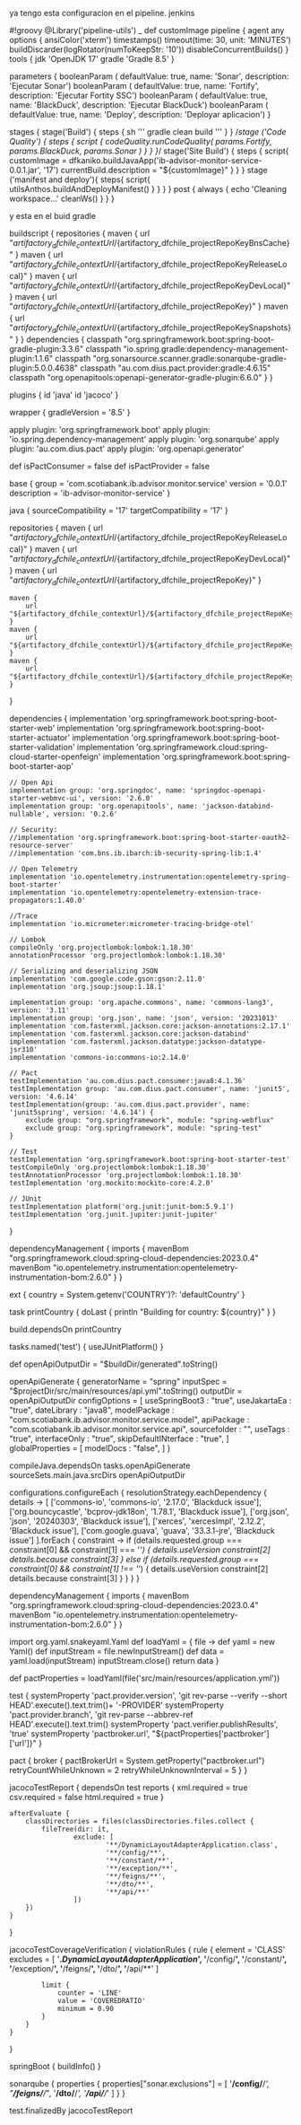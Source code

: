 ya tengo esta configuracion en el pipeline. jenkins

#!groovy
@Library('pipeline-utils') _
def customImage
pipeline {
  agent any
  options {
    ansiColor('xterm')
    timestamps()
    timeout(time: 30, unit: 'MINUTES')
    buildDiscarder(logRotator(numToKeepStr: '10'))
    disableConcurrentBuilds()
  }
  tools {
    jdk 'OpenJDK 17'
    gradle 'Gradle 8.5'
  }

  parameters {
    booleanParam (
            defaultValue: true,
            name: 'Sonar',
            description: 'Ejecutar Sonar')
    booleanParam (
            defaultValue: true,
            name: 'Fortify',
            description: 'Ejecutar Fortity SSC')
    booleanParam (
            defaultValue: true,
            name: 'BlackDuck',
            description: 'Ejecutar BlackDuck')
    booleanParam (
            defaultValue: true,
            name: 'Deploy',
            description: 'Deployar aplicacion')
  }

  stages {
    stage('Build') {
      steps {
        sh '''
          gradle clean build
          '''
      }
    }
    /*stage ('Code Quality') {
      steps {
        script {
          codeQuality.runCodeQuality( params.Fortify, params.BlackDuck, params.Sonar )
        }
      }
    }*/
    stage('Site Build') {
      steps {
        script{
          customImage = dfkaniko.buildJavaApp('ib-advisor-monitor-service-0.0.1.jar', '17')
          currentBuild.description = "${customImage}"
        }
      }
    }
    stage ('manifest and deploy'){
      steps{
        script{
          utilsAnthos.buildAndDeployManifest()
        }
      }
    }
  }
  post {
    always {
      echo 'Cleaning workspace...'
      cleanWs()
    }
  }
}


y esta en el buid gradle

buildscript {
    repositories {
        maven {
            url "${artifactory_dfchile_contextUrl}/${artifactory_dfchile_projectRepoKeyBnsCache}"
        }
        maven {
            url "${artifactory_dfchile_contextUrl}/${artifactory_dfchile_projectRepoKeyReleaseLocal}"
        }
        maven {
            url "${artifactory_dfchile_contextUrl}/${artifactory_dfchile_projectRepoKeyDevLocal}"
        }
        maven {
            url "${artifactory_dfchile_contextUrl}/${artifactory_dfchile_projectRepoKey}"
        }
        maven {
            url "${artifactory_dfchile_contextUrl}/${artifactory_dfchile_projectRepoKeySnapshots}"
        }
    }
    dependencies {
        classpath "org.springframework.boot:spring-boot-gradle-plugin:3.3.6"
        classpath "io.spring.gradle:dependency-management-plugin:1.1.6"
        classpath "org.sonarsource.scanner.gradle:sonarqube-gradle-plugin:5.0.0.4638"
        classpath "au.com.dius.pact.provider:gradle:4.6.15"
        classpath "org.openapitools:openapi-generator-gradle-plugin:6.6.0"
    }
}

plugins {
    id 'java'
    id 'jacoco'
}

wrapper {
    gradleVersion = '8.5'
}

apply plugin: 'org.springframework.boot'
apply plugin: 'io.spring.dependency-management'
apply plugin: 'org.sonarqube'
apply plugin: 'au.com.dius.pact'
apply plugin: 'org.openapi.generator'

def isPactConsumer = false
def isPactProvider = false

base {
    group = 'com.scotiabank.ib.advisor.monitor.service'
    version = '0.0.1'
    description = 'ib-advisor-monitor-service'
}

java {
    sourceCompatibility = '17'
    targetCompatibility = '17'
}

repositories {
    maven {
        url "${artifactory_dfchile_contextUrl}/${artifactory_dfchile_projectRepoKeyReleaseLocal}"
    }
    maven {
        url "${artifactory_dfchile_contextUrl}/${artifactory_dfchile_projectRepoKeyDevLocal}"
    }
    maven {
        url "${artifactory_dfchile_contextUrl}/${artifactory_dfchile_projectRepoKey}"
    }

    maven {
        url "${artifactory_dfchile_contextUrl}/${artifactory_dfchile_projectRepoKeySnapshots}"
    }
    maven {
        url "${artifactory_dfchile_contextUrl}/${artifactory_dfchile_projectRepoKeyMavenCentralCache}"
    }
    maven {
        url "${artifactory_dfchile_contextUrl}/${artifactory_dfchile_projectRepoKeyReleaseToronto}"
    }
}

dependencies {
    implementation 'org.springframework.boot:spring-boot-starter-web'
    implementation 'org.springframework.boot:spring-boot-starter-actuator'
    implementation 'org.springframework.boot:spring-boot-starter-validation'
    implementation 'org.springframework.cloud:spring-cloud-starter-openfeign'
    implementation 'org.springframework.boot:spring-boot-starter-aop'

    // Open Api
    implementation group: 'org.springdoc', name: 'springdoc-openapi-starter-webmvc-ui', version: '2.6.0'
    implementation group: 'org.openapitools', name: 'jackson-databind-nullable', version: '0.2.6'

    // Security:
    //implementation 'org.springframework.boot:spring-boot-starter-oauth2-resource-server'
    //implementation 'com.bns.ib.ibarch:ib-security-spring-lib:1.4'

    // Open Telemetry
    implementation 'io.opentelemetry.instrumentation:opentelemetry-spring-boot-starter'
    implementation 'io.opentelemetry:opentelemetry-extension-trace-propagators:1.40.0'

    //Trace
    implementation 'io.micrometer:micrometer-tracing-bridge-otel'

    // Lombok
    compileOnly 'org.projectlombok:lombok:1.18.30'
    annotationProcessor 'org.projectlombok:lombok:1.18.30'

    // Serializing and deserializing JSON
    implementation 'com.google.code.gson:gson:2.11.0'
    implementation 'org.jsoup:jsoup:1.18.1'

    implementation group: 'org.apache.commons', name: 'commons-lang3', version: '3.11'
    implementation group: 'org.json', name: 'json', version: '20231013'
    implementation 'com.fasterxml.jackson.core:jackson-annotations:2.17.1'
    implementation 'com.fasterxml.jackson.core:jackson-databind'
    implementation 'com.fasterxml.jackson.datatype:jackson-datatype-jsr310'
    implementation 'commons-io:commons-io:2.14.0'

    // Pact
    testImplementation 'au.com.dius.pact.consumer:java8:4.1.36'
    testImplementation group: 'au.com.dius.pact.consumer', name: 'junit5', version: '4.6.14'
    testImplementation(group: 'au.com.dius.pact.provider', name: 'junit5spring', version: '4.6.14') {
        exclude group: "org.springframework", module: "spring-webflux"
        exclude group: "org.springframework", module: "spring-test"
    }

    // Test
    testImplementation 'org.springframework.boot:spring-boot-starter-test'
    testCompileOnly 'org.projectlombok:lombok:1.18.30'
    testAnnotationProcessor 'org.projectlombok:lombok:1.18.30'
    testImplementation 'org.mockito:mockito-core:4.2.0'

    // JUnit
    testImplementation platform('org.junit:junit-bom:5.9.1')
    testImplementation 'org.junit.jupiter:junit-jupiter'
}

dependencyManagement {
    imports {
        mavenBom "org.springframework.cloud:spring-cloud-dependencies:2023.0.4"
        mavenBom "io.opentelemetry.instrumentation:opentelemetry-instrumentation-bom:2.6.0"
    }
}

ext {
    country = System.getenv('COUNTRY')?: 'defaultCountry'
}

task printCountry {
    doLast {
        println "Building for country: ${country}"
    }
}

build.dependsOn printCountry

tasks.named('test') {
    useJUnitPlatform()
}

def openApiOutputDir = "$buildDir/generated".toString()

openApiGenerate {
    generatorName = "spring"
    inputSpec = "$projectDir/src/main/resources/api.yml".toString()
    outputDir = openApiOutputDir
    configOptions = [
            useSpringBoot3  : "true",
            useJakartaEa    : "true",
            dateLibrary     : "java8",
            modelPackage    : "com.scotiabank.ib.advisor.monitor.service.model",
            apiPackage      : "com.scotiabank.ib.advisor.monitor.service.api",
            sourcefolder    : "",
            useTags         : "true",
            interfaceOnly   : "true",
            skipDefaultINterface : "true",
    ]
    globalProperties = [
            modelDocs : "false",
    ]
}

compileJava.dependsOn tasks.openApiGenerate
sourceSets.main.java.srcDirs openApiOutputDir

configurations.configureEach {
    resolutionStrategy.eachDependency { details ->
        [
                ['commons-io', 'commons-io', '2.17.0', 'Blackduck issue'],
                ['org.bouncycastle', 'bcprov-jdk18on', '1.78.1', 'Blackduck issue'],
                ['org.json', 'json', '20240303', 'Blackduck issue'],
                ['xerces', 'xercesImpl', '2.12.2', 'Blackduck issue'],
                ['com.google.guava', 'guava', '33.3.1-jre', 'Blackduck issue']
        ].forEach { constraint ->
            if (details.requested.group === constraint[0] && constraint[1] === '*') {
                details.useVersion constraint[2]
                details.because constraint[3]
            } else if (details.requested.group === constraint[0] && constraint[1] !== '*') {
                details.useVersion constraint[2]
                details.because constraint[3]
            }
        }
    }
}

dependencyManagement {
    imports {
        mavenBom "org.springframework.cloud:spring-cloud-dependencies:2023.0.4"
        mavenBom "io.opentelemetry.instrumentation:opentelemetry-instrumentation-bom:2.6.0"
    }
}

import org.yaml.snakeyaml.Yaml
def loadYaml = { file ->
    def yaml = new Yaml()
    def inputStream = file.newInputStream()
    def data = yaml.load(inputStream)
    inputStream.close()
    return data
}

def pactProperties = loadYaml(file('src/main/resources/application.yml'))

test {
    systemProperty 'pact.provider.version', 'git rev-parse --verify --short HEAD'.execute().text.trim()+ '-PROVIDER'
    systemProperty 'pact.provider.branch', 'git rev-parse --abbrev-ref HEAD'.execute().text.trim()
    systemProperty 'pact.verifier.publishResults', 'true'
    systemProperty 'pactbroker.url', "${pactProperties['pactbroker']['url']}"
}

pact {
    broker {
        pactBrokerUrl = System.getProperty("pactbroker.url")
        retryCountWhileUnknown = 2
        retryWhileUnknownInterval = 5
    }
}

jacocoTestReport {
    dependsOn test
    reports {
        xml.required = true
        csv.required = false
        html.required = true
    }

    afterEvaluate {
        classDirectories = files(classDirectories.files.collect {
            fileTree(dir: it,
                    exclude: [
                            '**/DynamicLayoutAdapterApplication.class',
                            '**/config/**',
                            '**/constant/**',
                            '**/exception/**',
                            '**/feigns/**',
                            '**/dto/**',
                            '**/api/**'
                    ])
        })
    }
}

jacocoTestCoverageVerification {
    violationRules {
        rule {
            element = 'CLASS'
            excludes = [
                    '**.*DynamicLayoutAdapterApplication*',
                    '**/config/**',
                    '**/constant/**',
                    '**/exception/**',
                    '**/feigns/**',
                    '**/dto/**',
                    '**/api/**'
            ]

            limit {
                counter = 'LINE'
                value = 'COVEREDRATIO'
                minimum = 0.90
            }
        }
    }
}


springBoot {
    buildInfo()
}

sonarqube {
    properties {
        properties["sonar.exclusions"] = [
                '**/config/**/*',
                "**/feigns/**/*",
                '**/dto/**/*',
                '**/api/**/*'
        ]
    }
}

test.finalizedBy jacocoTestReport
